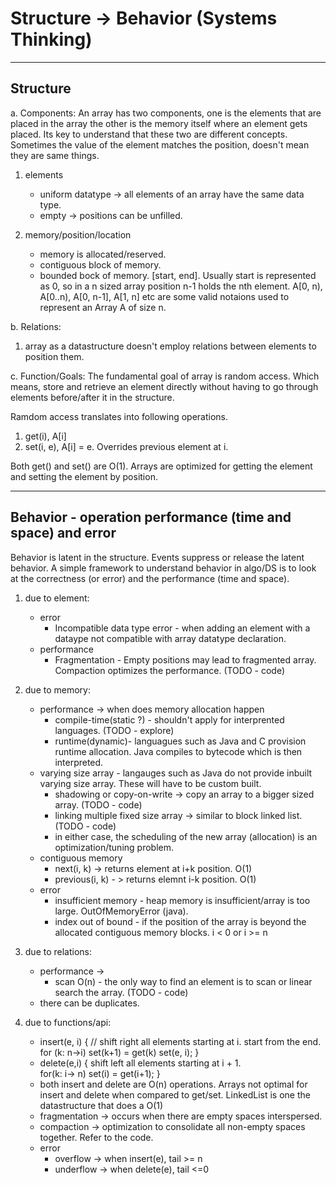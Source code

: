 # Structure -> Behavior (Systems Thinking)
--- 
## Structure

a. Components:
  An array has two components, one is the elements that are placed in the array the other is the memory itself where an element gets placed. Its key to understand that these two are different concepts. Sometimes the value of the element matches the position, doesn't mean they are same things.
  1. elements
      * uniform datatype -> all elements of an array have the same data type.
      * empty -> positions can be unfilled.
    

  2. memory/position/location
      * memory is allocated/reserved.
      * contiguous block of memory.
      * bounded bock of memory. [start, end]. Usually start is represented as 0, so in a n sized array position n-1 holds the nth element. A[0, n), A[0..n), 
      A[0, n-1], A[1, n] etc are some valid notaions used to represent an Array A of size n.

b. Relations:
  1. array as a datastructure doesn't employ relations between elements to position them.

c. Function/Goals:
  The fundamental goal of array is random access. Which means, store and retrieve an element directly without having to go through elements before/after it in the structure. 

  Ramdom access translates into following operations.
  1. get(i), A[i]
  2. set(i, e), A[i] = e. Overrides previous element at i.
  
  Both get() and set() are O(1). Arrays are optimized for getting the element and setting the element by position.

---

## Behavior - operation performance (time and space) and error
Behavior is latent in the structure. Events suppress or release the latent behavior.
A simple framework to understand behavior in algo/DS is to look at the correctness (or error) and the performance (time and space).

1. due to element:
    * error
      + Incompatible data type error - when adding an element with a dataype not compatible with array datatype declaration.
    * performance
      + Fragmentation - Empty positions may lead to fragmented array. 
          Compaction optimizes the performance. (TODO - code)

3. due to memory:
    * performance -> when does memory allocation happen 
      + compile-time(static ?) - shouldn't apply for interprented languages. (TODO - explore)
      + runtime(dynamic)- languagues such as Java and C provision runtime allocation. Java compiles to bytecode which is then interpreted.
    * varying size array - langauges such as Java do not provide inbuilt varying size array. These will have to be custom built.
      + shadowing or copy-on-write -> copy an array to a bigger sized array. (TODO - code)
      + linking multiple fixed size array -> similar to block linked list. (TODO - code)
      + in either case, the scheduling of the new array (allocation) is an optimization/tuning problem.
    * contiguous memory
      + next(i, k) -> returns element at i+k position. O(1)
      + previous(i, k) - > returns elemnt i-k position. O(1)
    * error
      + insufficient memory - heap memory is insufficient/array is too large. OutOfMemoryError (java).
      + index out of bound - if the position of the array is beyond the allocated contiguous memory blocks. i < 0 or i >= n

4. due to relations:
    * performance ->
       + scan O(n) - the only way to find an element is to scan or linear search the array. (TODO - code)
    * there can be duplicates.

5. due to functions/api:
    * insert(e, i) {
      // shift right all elements starting at i. start from the end.
      for (k: n->i) set(k+1) = get(k) 
      set(e, i);
    }
    * delete(e,i) {
      shift left all elements starting at i + 1.  
      for(k: i-> n) set(i) = get(i+1);
    }
    * both insert and delete are O(n) operations. Arrays not optimal for insert and delete when compared to get/set. LinkedList is one the datastructure that does a O(1) 
    * fragmentation -> occurs when there are empty spaces interspersed. 
    * compaction -> optimization to consolidate all non-empty spaces together. Refer to the code.
    * error
      + overflow -> when insert(e), tail >= n
      + underflow -> when delete(e), tail <=0
